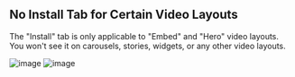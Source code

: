 ## No Install Tab for Certain Video Layouts

The "Install" tab is only applicable to "Embed" and "Hero" video layouts. You won't see it on carousels, stories, widgets, or any other video layouts.

![image](https://github.com/user-attachments/assets/6232e80a-104f-4718-b5d2-c6bb27ebee83)
![image](https://github.com/user-attachments/assets/6ba97ffc-3a6f-4520-bfde-6151be8b36d9)
